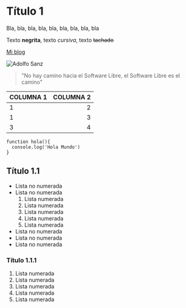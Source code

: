 # Título 1

Bla, bla, bla, bla, bla, bla, bla, bla, bla

Texto **negrita**, texto _cursiva_, texto ~~tachado~~

[Mi blog](http://www.asanzdiego.com)

![Adolfo Sanz](https://avatars0.githubusercontent.com/u/1641592?s=120&v=4)

> "No hay camino hacia el Software Libre, el Software Libre es el camino"

| COLUMNA 1 | COLUMNA 2 |
|-----------|----------:|
|     1     |          2|
|     1     |          3|
|     3     |    4      |

~~~
function hola(){
  console.log('Hola Mundo')
}
~~~

## Título 1.1

- Lista no numerada
- Lista no numerada
    1. Lista numerada
    1. Lista numerada
    1. Lista numerada
    1. Lista numerada
    1. Lista numerada
- Lista no numerada
- Lista no numerada
- Lista no numerada

### Título 1.1.1

1. Lista numerada
1. Lista numerada
1. Lista numerada
1. Lista numerada
1. Lista numerada
